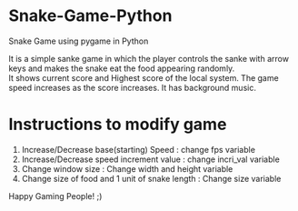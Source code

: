 # Snake-Game-Python
Snake Game using pygame in Python 

It is a simple sanke game in which the player controls the sanke with arrow keys and makes the snake eat the food appearing randomly.<br>
It shows current score and Highest score of the local system.
The game speed increases as the score increases.
It has background music.

# Instructions to modify game
  1) Increase/Decrease  base(starting) Speed : change fps variable
  2) Increase/Decrease speed increment value : change incri_val variable
  3) Change window size : Change width and height variable
  4) Change size of food and 1 unit of snake length : Change size variable
  
 Happy Gaming People! ;) 
